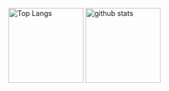 <p align="left">
  <img alt="Top Langs" height="150px" src="https://github-readme-stats.vercel.app/api/top-langs/?username=daichi0918&layout=compact&theme=onedark" />
  <img alt="github stats" height="150px" src="https://github-readme-stats.vercel.app/api?username=daichi0918&theme=onedark&show_icons=true" />
</p>
<!--
**daichi0918/daichi0918** is a ✨ _special_ ✨ repository because its `README.md` (this file) appears on your GitHub profile.

Here are some ideas to get you started:

- 🔭 I’m currently working on ...
- 🌱 I’m currently learning ...
- 👯 I’m looking to collaborate on ...
- 🤔 I’m looking for help with ...
- 💬 Ask me about ...
- 📫 How to reach me: ...
- 😄 Pronouns: ...
- ⚡ Fun fact: ...
-->

